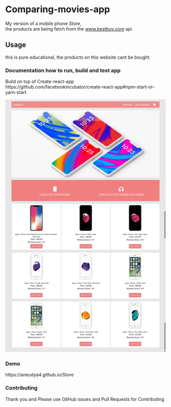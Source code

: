 # Comparing-movies-app

My version of a mobile phone Store, <br/>
the products are being fetch from the www.bestbuy.com api.

<h2> Usage </h2>
this is pure educational, the products on this website cant be bought.
<h3>Documentation how to run, build and test app</h3>
 <p> Build on top of Create-react-app <br>
https://github.com/facebookincubator/create-react-app#npm-start-or-yarn-start</p>

<div align="center">
    <img src="/public/Store.png"</img> 
</div>
 <h3> Demo </h3>
<p>https://aneudya4.github.io/Store</p>

 <h3>Contributing </h3>
Thank you and Please use GitHub issues and Pull Requests for Contributing
